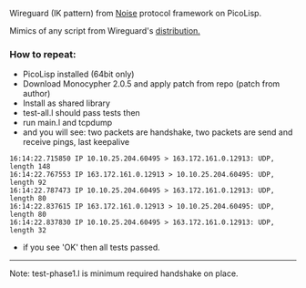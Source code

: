 Wireguard (IK pattern) from [Noise](https://noiseprotocol.org/) protocol framework on PicoLisp.

Mimics of any script from Wireguard's [distribution.](https://git.zx2c4.com/WireGuard/tree/contrib/external-tests)

### How to repeat:
* PicoLisp installed (64bit only)
* Download Monocypher 2.0.5 and apply patch from repo (patch from author)
* Install as shared library
* test-all.l should pass tests then
* run main.l and tcpdump
* and you will see: two packets are handshake, two packets are send and receive pings, last keepalive

```
16:14:22.715850 IP 10.10.25.204.60495 > 163.172.161.0.12913: UDP, length 148
16:14:22.767553 IP 163.172.161.0.12913 > 10.10.25.204.60495: UDP, length 92
16:14:22.787473 IP 10.10.25.204.60495 > 163.172.161.0.12913: UDP, length 80
16:14:22.837615 IP 163.172.161.0.12913 > 10.10.25.204.60495: UDP, length 80
16:14:22.837830 IP 10.10.25.204.60495 > 163.172.161.0.12913: UDP, length 32
```
* if you see 'OK' then all tests passed.

---

Note: test-phase1.l is minimum required handshake on place.
